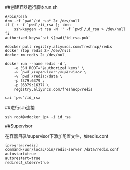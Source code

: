 ##创建容器运行脚本run.sh

    #/bin/bash
    #rm -rf `pwd`/id_rsa* 2> /dev/null
    if [ ! -f `pwd`/id_rsa ]; then
        ssh-keygen -t rsa -N '' -f `pwd`/id_rsa > /dev/null
    fi
    authorized_keys=`cat $(pwd)/id_rsa.pub`

    #docker pull registry.aliyuncs.com/freshncp/redis
    docker stop redis 2> /dev/null
    docker rm redis 2> /dev/null

    docker run --name redis -d \
        -e SSH_ROOT="$authorized_keys" \
        -v `pwd`/supervisor:/supervisor \
        -v `pwd`/redis:/data \
        -p 6379:6379 \
        -p 16379:16379 \
        registry.aliyuncs.com/freshncp/redis

    cat `pwd`/id_rsa

##进行ssh连接

    ssh root@<docker_ip> -i id_rsa

##Supervisor

在容器目录/supervisor下添加配置文件，如redis.conf

    [program:redis]
    command=/usr/local/bin/redis-server /data/redis.conf
    autostart=true
    autorestart=true
    redirect_stderr=true